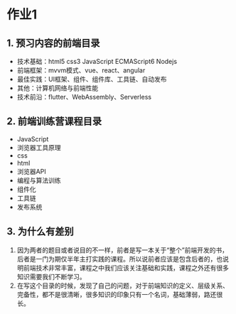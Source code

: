 # 作业1
## 1. 预习内容的前端目录
* 技术基础：html5 css3 JavaScript ECMAScript6 Nodejs
* 前端框架：mvvm模式、vue、react、angular
* 最佳实践：UI框架、组件、组件库、工具链、自动发布
* 其他：计算机网络与前端性能
* 技术前沿：flutter、WebAssembly、Serverless
## 2. 前端训练营课程目录
* JavaScript
* 浏览器工具原理
* css
* html
* 浏览器API
* 编程与算法训练
* 组件化
* 工具链
* 发布系统
## 3. 为什么有差别
1. 因为两者的题目或者说目的不一样，前者是写一本关于“整个”前端开发的书，后者是一门为期仅半年主打实践的课程。所以说前者应该是包含后者的，也说明前端技术非常丰富，课程之中我们应该关注基础和实践，课程之外还有很多知识需要我们不断学习。
2. 在写这个目录的时候，发现了自己的问题，对于前端知识的定义、层级关系、完备性，都不是很清晰，很多知识的印象只有一个名词，基础薄弱，路还很长。
